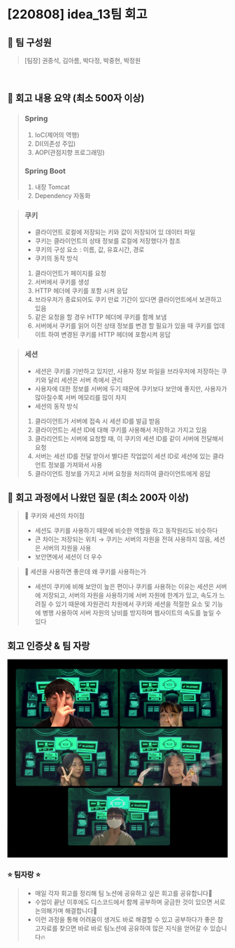 # [220808] idea_13팀 회고

## 📍 팀 구성원

> [팀장] 권종석, 김아름, 박다정, 박중현, 박정원

<br>

## 📍 회고 내용 요약 (최소 500자 이상)

> ### Spring 
> 1. IoC(제어의 역행)
> 2. DI(의존성 주입)
> 3. AOP(관점지향 프로그래밍)
> 
> ### Spring Boot
> 1. 내장 Tomcat
> 2. Dependency 자동화
> 

> ### 쿠키
> - 클라이언트 로컬에 저장되는 키와 값이 저장되어 있 데이터 파일
> - 쿠키는 클라이언트의 상태 정보를 로컬에 저장했다가 참조
> - 쿠키의 구성 요소 : 이름, 값, 유효시간, 경로
> - 쿠키의 동작 방식
> 1. 클라이언트가 페이지를 요청 
> 2. 서버에서 쿠키를 생성 
> 3. HTTP 헤더에 쿠키를 포함 시켜 응답 
> 4. 브라우저가 종료되어도 쿠키 만료 기간이 있다면 클라이언트에서 보관하고 있음 
> 5. 같은 요청을 할 경우 HTTP 헤더에 쿠키를 함께 보냄 
> 6. 서버에서 쿠키를 읽어 이전 상태 정보를 변경 할 필요가 있을 때 쿠키를 업데이트 하여 변경된 쿠키를 HTTP 헤더에 포함시켜 응답

> ### 세션
> - 세션은 쿠키를 기반하고 있지만, 사용자 정보 파일을 브라우저에 저장하는 쿠키와 달리 세션은 서버 측에서 관리
> - 사용자에 대한 정보를 서버에 두기 때문에 쿠키보다 보안에 좋지만, 사용자가 많아질수록 서버 메모리를 많이 차지
> - 세션의 동작 방식
> 1. 클라이언트가 서버에 접속 시 세션 ID를 발급 받음 
> 2. 클라이언트는 세션 ID에 대해 쿠키를 사용해서 저장하고 가지고 있음 
> 3. 클라리언트는 서버에 요청할 때, 이 쿠키의 세션 ID를 같이 서버에 전달해서 요청 
> 4. 서버는 세션 ID를 전달 받아서 별다른 작업없이 세션 ID로 세션에 있는 클라언트 정보를 가져와서 사용 
> 5. 클라이언트 정보를 가지고 서버 요청을 처리하여 클라이언트에게 응답


## 📍 회고 과정에서 나왔던 질문 (최소 200자 이상)

> 💬 쿠키와 세션의 차이점
> - 세션도 쿠키를 사용하기 때문에 비슷한 역할을 하고 동작원리도 비슷하다
> - 큰 차이는 저장되는 위치 → 쿠키는 서버의 자원을 전혀 사용하지 않음, 세션은 서버의 자원을 사용
> - 보안면에서 세션이 더 우수
> 


> 💬 세션을 사용하면 좋은데 왜 쿠키를 사용하는가
> - 세션이 쿠키에 비해 보안이 높은 편이나 쿠키를 사용하는 이유는 세션은 서버에 저장되고, 서버의 자원을 사용하기에 
> 서버 자원에 한계가 있고, 속도가 느려질 수 있기 때문에 자원관리 차원에서 쿠키와 세션을 적절한 요소 및 기능에 병행 사용하여
> 서버 자원의 낭비를 방지하며 웹사이트의 속도를 높일 수 있다

## 회고 인증샷 & 팀 자랑

![](../Weekly_Log/img/0808.png)

### ⭐️ 팀자랑 ⭐️
> - 매일 각자 회고를 정리해 팀 노션에 공유하고 싶은 회고를 공유합니다💪
> - 수업이 끝난 이후에도 디스코드에서 함께 공부하며 궁금한 것이 있으면 서로 논의해가며 해결합니다💪
> - 이런 과정을 통해 어려움이 생겨도 바로 해결할 수 있고 공부하다가 좋은 참고자료를 찾으면 바로 바로 팀노션에 공유하여 많은 지식을 얻어갈 수 있습니다🔥

